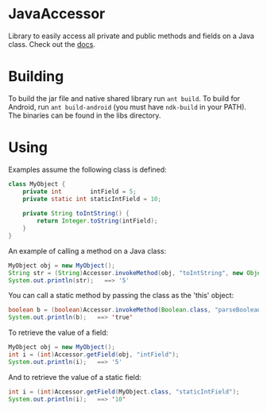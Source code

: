 # JavaAccessor
Library to easily access all private and public methods and fields on a Java class.
Check out the [docs](http://apperian.github.io/JavaAccessor/).

# Building

To build the jar file and native shared library run ```ant build```. To build for Android, run ```ant build-android``` (you must have ```ndk-build``` in your PATH). The binaries can be found in the libs directory.

# Using

Examples assume the following class is defined:
```java
class MyObject {
    private int        intField = 5;
    private static int staticIntField = 10;
    
    private String toIntString() {
        return Integer.toString(intField);
    }
}
```

An example of calling a method on a Java class:
```java
MyObject obj = new MyObject();
String str = (String)Accessor.invokeMethod(obj, "toIntString", new Object[] {obj});
System.out.println(str);   ==> '5'
```

You can call a static method by passing the class as the 'this' object:
```java
boolean b = (boolean)Accessor.invokeMethod(Boolean.class, "parseBoolean", new Object[] {"true"});
System.out.println(b);   ==> 'true'
```

To retrieve the value of a field:
```java
MyObject obj = new MyObject();
int i = (int)Accessor.getField(obj, "intField");
System.out.println(i);   ==> '5'
```

And to retrieve the value of a static field:
```java
int i = (int)Accessor.getField(MyObject.class, "staticIntField");
System.out.println(i);   ==> '10'
```

